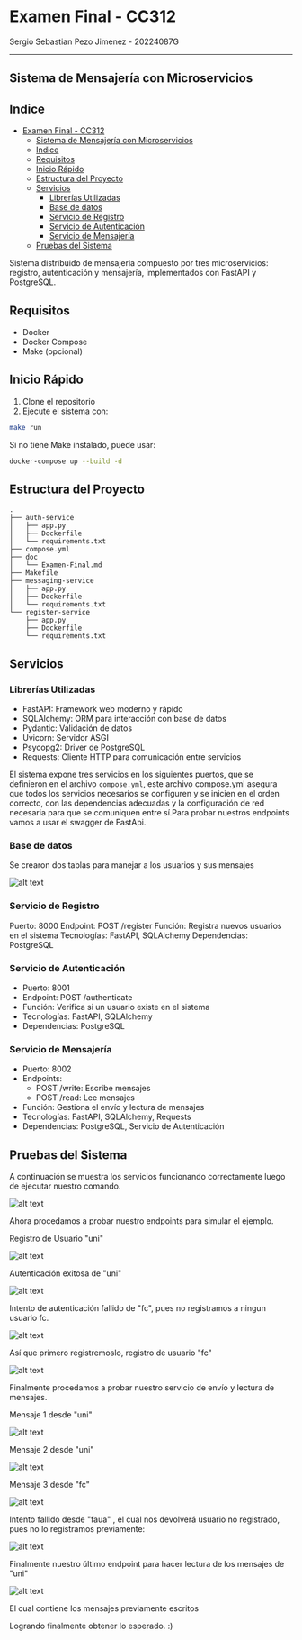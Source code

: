 # Examen Final - CC312
Sergio Sebastian Pezo Jimenez - 20224087G

---

## Sistema de Mensajería con Microservicios

## Indice 

- [Examen Final - CC312](#examen-final---cc312)
  - [Sistema de Mensajería con Microservicios](#sistema-de-mensajería-con-microservicios)
  - [Indice](#indice)
  - [Requisitos](#requisitos)
  - [Inicio Rápido](#inicio-rápido)
  - [Estructura del Proyecto](#estructura-del-proyecto)
  - [Servicios](#servicios)
    - [Librerías Utilizadas](#librerías-utilizadas)
    - [Base de datos](#base-de-datos)
    - [Servicio de Registro](#servicio-de-registro)
    - [Servicio de Autenticación](#servicio-de-autenticación)
    - [Servicio de Mensajería](#servicio-de-mensajería)
  - [Pruebas del Sistema](#pruebas-del-sistema)


Sistema distribuido de mensajería compuesto por tres microservicios: registro, autenticación y mensajería, implementados con FastAPI y PostgreSQL.

## Requisitos

- Docker
- Docker Compose
- Make (opcional)

## Inicio Rápido

1. Clone el repositorio
2. Ejecute el sistema con:
```bash
make run
```
Si no tiene Make instalado, puede usar:

```sh
docker-compose up --build -d
```

## Estructura del Proyecto


```
.
├── auth-service
│   ├── app.py
│   ├── Dockerfile
│   └── requirements.txt
├── compose.yml
├── doc
│   └── Examen-Final.md
├── Makefile
├── messaging-service
│   ├── app.py
│   ├── Dockerfile
│   └── requirements.txt
└── register-service
    ├── app.py
    ├── Dockerfile
    └── requirements.txt
```


## Servicios


### Librerías Utilizadas
- FastAPI: Framework web moderno y rápido
- SQLAlchemy: ORM para interacción con base de datos
- Pydantic: Validación de datos
- Uvicorn: Servidor ASGI
- Psycopg2: Driver de PostgreSQL
- Requests: Cliente HTTP para comunicación entre servicios



El sistema expone tres servicios en los siguientes puertos, que se definieron en el archivo `compose.yml`, este archivo compose.yml asegura que todos los servicios necesarios se configuren y se inicien en el orden correcto, con las dependencias adecuadas y la configuración de red necesaria para que se comuniquen entre sí.Para probar nuestros endpoints vamos a usar el swagger de FastApi.

### Base de datos

Se crearon dos tablas para manejar a los usuarios y sus mensajes

![alt text](/doc/image-10.png)


### Servicio de Registro
Puerto: 8000
Endpoint: POST /register
Función: Registra nuevos usuarios en el sistema
Tecnologías: FastAPI, SQLAlchemy
Dependencias: PostgreSQL


### Servicio de Autenticación
- Puerto: 8001
- Endpoint: POST /authenticate
- Función: Verifica si un usuario existe en el sistema
- Tecnologías: FastAPI, SQLAlchemy
- Dependencias: PostgreSQL


### Servicio de Mensajería
- Puerto: 8002
- Endpoints:
    - POST /write: Escribe mensajes
  - POST /read: Lee mensajes
- Función: Gestiona el envío y lectura de mensajes
- Tecnologías: FastAPI, SQLAlchemy, Requests
- Dependencias: PostgreSQL, Servicio de Autenticación


## Pruebas del Sistema


A continuación se muestra los servicios funcionando correctamente luego de ejecutar nuestro comando.

![alt text](/doc/image.png)

Ahora procedamos a probar nuestro endpoints para simular el ejemplo.

Registro de Usuario "uni" 

![alt text](/doc/image-1.png)

Autenticación exitosa de "uni"

![alt text](/doc/image-2.png)

Intento de autenticación fallido de "fc", pues no registramos a ningun usuario fc.

![alt text](/doc/image-3.png)

Así que primero registremoslo, registro de usuario "fc" 

![alt text](/doc/image-4.png)

Finalmente procedamos a probar nuestro servicio de envío y lectura de mensajes.


Mensaje 1 desde "uni"

![alt text](/doc/image-5.png)

Mensaje 2 desde "uni"

![alt text](/doc/image-6.png)

Mensaje 3 desde "fc"

![alt text](/doc/image-8.png)

Intento fallido desde "faua" , el cual nos devolverá usuario no registrado, pues no lo registramos previamente:

![alt text](/doc/image-9.png)

Finalmente nuestro último endpoint para hacer lectura de los mensajes de "uni" 

![alt text](/doc/image-12.png)

El cual contiene los mensajes previamente escritos

Logrando finalmente obtener lo esperado. :)


